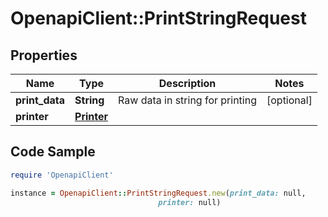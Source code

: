# OpenapiClient::PrintStringRequest

## Properties

Name | Type | Description | Notes
------------ | ------------- | ------------- | -------------
**print_data** | **String** | Raw data in string for printing | [optional] 
**printer** | [**Printer**](Printer.md) |  | 

## Code Sample

```ruby
require 'OpenapiClient'

instance = OpenapiClient::PrintStringRequest.new(print_data: null,
                                 printer: null)
```


